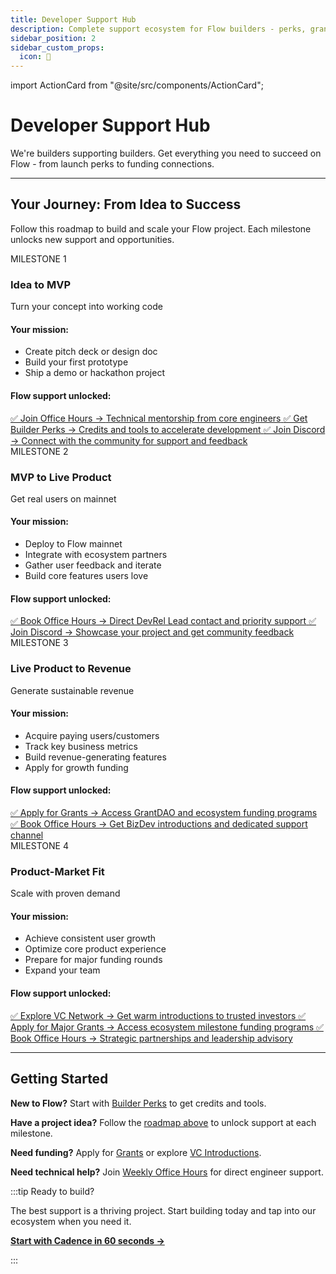 ```yaml
---
title: Developer Support Hub
description: Complete support ecosystem for Flow builders - perks, grants, funding, and expert guidance
sidebar_position: 2
sidebar_custom_props:
  icon: 🚀
---
```


import ActionCard from "@site/src/components/ActionCard";

# Developer Support Hub

We're builders supporting builders. Get everything you need to succeed on Flow - from launch perks to funding connections.

<div className="grid grid-cols-1 md:grid-cols-2 lg:grid-cols-3 gap-6 mt-8">

<ActionCard
  heading="Weekly Office Hours"
  description="Direct access to Flow core engineers. Technical support, architecture guidance, and business mentorship."
  icon="dev-office-hours"
  iconColor="white"
  cardColor="black"
  href="https://calendar.google.com/calendar/u/0/embed?src=c_47978f5cd9da636cadc6b8473102b5092c1a865dd010558393ecb7f9fd0c9ad0@group.calendar.google.com"
  target="_blank"
/>

<ActionCard
  heading="Community Discord"
  description="24/7 peer support. Active channels for dev questions, Cadence, EVM, and project showcases."
  icon="flow-client-library"
  iconColor="white"
  cardColor="black"
  href="https://discord.gg/flow"
  target="_blank"
/>

<ActionCard
  heading="Builder Perks"
  description="Credits and tools from ecosystem partners. Builder Gas Subsidy, Alchemy credits, QuickNode $100, and more."
  icon="builder-credits"
  iconColor="white"
  cardColor="black"
  href="builder-perks"
/>

<ActionCard
  heading="Grants & Funding"
  description="GrantDAO Program and Ecosystem Grants with 50k+ FLOW per round. Multiple opportunities for different stages."
  icon="grants"
  iconColor="white"
  cardColor="black"
  href="grants"
/>

<ActionCard
  heading="VC Introductions"
  description="Warm introductions to trusted investors. 500% higher success rate with Flow ecosystem expertise."
  icon="vcs-&-funds"
  iconColor="white"
  cardColor="black"
  href="vcs-and-funds"
/>

</div>

---

## Your Journey: From Idea to Success

Follow this roadmap to build and scale your Flow project. Each milestone unlocks new support and opportunities.

<div className="roadmap-container" style={{marginTop: '2rem'}}>

<div className="milestone-card" style={{
  background: 'linear-gradient(135deg, #667eea 0%, #764ba2 100%)',
  borderRadius: '16px',
  padding: '2rem',
  marginBottom: '2rem',
  color: 'white',
  position: 'relative'
}}>
  <div style={{
    position: 'absolute',
    top: '-12px',
    left: '2rem',
    background: '#4f46e5',
    color: 'white',
    padding: '0.5rem 1rem',
    borderRadius: '20px',
    fontSize: '0.875rem',
    fontWeight: 'bold'
  }}>
    MILESTONE 1
  </div>
  
  <h3 style={{color: 'white', marginTop: '1rem', marginBottom: '0.5rem', fontSize: '1.5rem'}}>
    Idea to MVP
  </h3>
  
  <p style={{color: '#e0e7ff', fontSize: '1.1rem', marginBottom: '1.5rem', fontWeight: '500'}}>
    Turn your concept into working code
  </p>
  
  <div style={{marginBottom: '1.5rem'}}>
    <h4 style={{color: '#c7d2fe', fontSize: '1rem', marginBottom: '0.5rem'}}>Your mission:</h4>
    <ul style={{color: 'white', paddingLeft: '1.5rem'}}>
      <li>Create pitch deck or design doc</li>
      <li>Build your first prototype</li>
      <li>Ship a demo or hackathon project</li>
    </ul>
  </div>
  
  <div>
    <h4 style={{color: '#c7d2fe', fontSize: '1rem', marginBottom: '0.5rem'}}>Flow support unlocked:</h4>
    <div style={{display: 'flex', flexDirection: 'column', gap: '0.5rem'}}>
      <a href="https://calendar.google.com/calendar/u/0/embed?src=c_47978f5cd9da636cadc6b8473102b5092c1a865dd010558393ecb7f9fd0c9ad0@group.calendar.google.com" 
         style={{color: '#a5f3fc', textDecoration: 'none', fontWeight: '600'}}>
        ✅ Join Office Hours → <span style={{color: '#e0e7ff', fontWeight: '400'}}>Technical mentorship from core engineers</span>
      </a>
      <a href="builder-perks" 
         style={{color: '#a5f3fc', textDecoration: 'none', fontWeight: '600'}}>
        ✅ Get Builder Perks → <span style={{color: '#e0e7ff', fontWeight: '400'}}>Credits and tools to accelerate development</span>
      </a>
      <a href="https://discord.gg/flow" 
         style={{color: '#a5f3fc', textDecoration: 'none', fontWeight: '600'}}>
        ✅ Join Discord → <span style={{color: '#e0e7ff', fontWeight: '400'}}>Connect with the community for support and feedback</span>
      </a>
    </div>
  </div>
</div>

<div className="milestone-card" style={{
  background: 'linear-gradient(135deg, #f093fb 0%, #f5576c 100%)',
  borderRadius: '16px',
  padding: '2rem',
  marginBottom: '2rem',
  color: 'white',
  position: 'relative'
}}>
  <div style={{
    position: 'absolute',
    top: '-12px',
    left: '2rem',
    background: '#dc2626',
    color: 'white',
    padding: '0.5rem 1rem',
    borderRadius: '20px',
    fontSize: '0.875rem',
    fontWeight: 'bold'
  }}>
    MILESTONE 2
  </div>
  
  <h3 style={{color: 'white', marginTop: '1rem', marginBottom: '0.5rem', fontSize: '1.5rem'}}>
    MVP to Live Product
  </h3>
  
  <p style={{color: '#fecaca', fontSize: '1.1rem', marginBottom: '1.5rem', fontWeight: '500'}}>
    Get real users on mainnet
  </p>
  
  <div style={{marginBottom: '1.5rem'}}>
    <h4 style={{color: '#fecaca', fontSize: '1rem', marginBottom: '0.5rem'}}>Your mission:</h4>
    <ul style={{color: 'white', paddingLeft: '1.5rem'}}>
      <li>Deploy to Flow mainnet</li>
      <li>Integrate with ecosystem partners</li>
      <li>Gather user feedback and iterate</li>
      <li>Build core features users love</li>
    </ul>
  </div>
  
  <div>
    <h4 style={{color: '#fecaca', fontSize: '1rem', marginBottom: '0.5rem'}}>Flow support unlocked:</h4>
    <div style={{display: 'flex', flexDirection: 'column', gap: '0.5rem'}}>
      <a href="https://calendar.google.com/calendar/u/0/embed?src=c_47978f5cd9da636cadc6b8473102b5092c1a865dd010558393ecb7f9fd0c9ad0@group.calendar.google.com" 
         style={{color: '#fef3c7', textDecoration: 'none', fontWeight: '600'}}>
        ✅ Book Office Hours → <span style={{color: '#fecaca', fontWeight: '400'}}>Direct DevRel Lead contact and priority support</span>
      </a>
      <a href="https://discord.gg/flow" 
         style={{color: '#fef3c7', textDecoration: 'none', fontWeight: '600'}}>
        ✅ Join Discord → <span style={{color: '#fecaca', fontWeight: '400'}}>Showcase your project and get community feedback</span>
      </a>
    </div>
  </div>
</div>

<div className="milestone-card" style={{
  background: 'linear-gradient(135deg, #4facfe 0%, #00f2fe 100%)',
  borderRadius: '16px',
  padding: '2rem',
  marginBottom: '2rem',
  color: 'white',
  position: 'relative'
}}>
  <div style={{
    position: 'absolute',
    top: '-12px',
    left: '2rem',
    background: '#0ea5e9',
    color: 'white',
    padding: '0.5rem 1rem',
    borderRadius: '20px',
    fontSize: '0.875rem',
    fontWeight: 'bold'
  }}>
    MILESTONE 3
  </div>
  
  <h3 style={{color: 'white', marginTop: '1rem', marginBottom: '0.5rem', fontSize: '1.5rem'}}>
    Live Product to Revenue
  </h3>
  
  <p style={{color: '#dbeafe', fontSize: '1.1rem', marginBottom: '1.5rem', fontWeight: '500'}}>
    Generate sustainable revenue
  </p>
  
  <div style={{marginBottom: '1.5rem'}}>
    <h4 style={{color: '#dbeafe', fontSize: '1rem', marginBottom: '0.5rem'}}>Your mission:</h4>
    <ul style={{color: 'white', paddingLeft: '1.5rem'}}>
      <li>Acquire paying users/customers</li>
      <li>Track key business metrics</li>
      <li>Build revenue-generating features</li>
      <li>Apply for growth funding</li>
    </ul>
  </div>
  
  <div>
    <h4 style={{color: '#dbeafe', fontSize: '1rem', marginBottom: '0.5rem'}}>Flow support unlocked:</h4>
    <div style={{display: 'flex', flexDirection: 'column', gap: '0.5rem'}}>
      <a href="grants" 
         style={{color: '#fef3c7', textDecoration: 'none', fontWeight: '600'}}>
        ✅ Apply for Grants → <span style={{color: '#dbeafe', fontWeight: '400'}}>Access GrantDAO and ecosystem funding programs</span>
      </a>
      <a href="https://calendar.google.com/calendar/u/0/embed?src=c_47978f5cd9da636cadc6b8473102b5092c1a865dd010558393ecb7f9fd0c9ad0@group.calendar.google.com" 
         style={{color: '#fef3c7', textDecoration: 'none', fontWeight: '600'}}>
        ✅ Book Office Hours → <span style={{color: '#dbeafe', fontWeight: '400'}}>Get BizDev introductions and dedicated support channel</span>
      </a>
    </div>
  </div>
</div>

<div className="milestone-card" style={{
  background: 'linear-gradient(135deg, #fa709a 0%, #fee140 100%)',
  borderRadius: '16px',
  padding: '2rem',
  marginBottom: '2rem',
  color: 'white',
  position: 'relative'
}}>
  <div style={{
    position: 'absolute',
    top: '-12px',
    left: '2rem',
    background: '#f59e0b',
    color: 'white',
    padding: '0.5rem 1rem',
    borderRadius: '20px',
    fontSize: '0.875rem',
    fontWeight: 'bold'
  }}>
    MILESTONE 4
  </div>
  
  <h3 style={{color: 'white', marginTop: '1rem', marginBottom: '0.5rem', fontSize: '1.5rem'}}>
    Product-Market Fit
  </h3>
  
  <p style={{color: '#fef3c7', fontSize: '1.1rem', marginBottom: '1.5rem', fontWeight: '500'}}>
    Scale with proven demand
  </p>
  
  <div style={{marginBottom: '1.5rem'}}>
    <h4 style={{color: '#fef3c7', fontSize: '1rem', marginBottom: '0.5rem'}}>Your mission:</h4>
    <ul style={{color: 'white', paddingLeft: '1.5rem'}}>
      <li>Achieve consistent user growth</li>
      <li>Optimize core product experience</li>
      <li>Prepare for major funding rounds</li>
      <li>Expand your team</li>
    </ul>
  </div>
  
  <div>
    <h4 style={{color: '#fef3c7', fontSize: '1rem', marginBottom: '0.5rem'}}>Flow support unlocked:</h4>
    <div style={{display: 'flex', flexDirection: 'column', gap: '0.5rem'}}>
      <a href="vcs-and-funds" 
         style={{color: '#dbeafe', textDecoration: 'none', fontWeight: '600'}}>
        ✅ Explore VC Network → <span style={{color: '#fef3c7', fontWeight: '400'}}>Get warm introductions to trusted investors</span>
      </a>
      <a href="grants" 
         style={{color: '#dbeafe', textDecoration: 'none', fontWeight: '600'}}>
        ✅ Apply for Major Grants → <span style={{color: '#fef3c7', fontWeight: '400'}}>Access ecosystem milestone funding programs</span>
      </a>
      <a href="https://calendar.google.com/calendar/u/0/embed?src=c_47978f5cd9da636cadc6b8473102b5092c1a865dd010558393ecb7f9fd0c9ad0@group.calendar.google.com" 
         style={{color: '#dbeafe', textDecoration: 'none', fontWeight: '600'}}>
        ✅ Book Office Hours → <span style={{color: '#fef3c7', fontWeight: '400'}}>Strategic partnerships and leadership advisory</span>
      </a>
    </div>
  </div>
</div>

</div>

---

## Getting Started

**New to Flow?** Start with [Builder Perks](builder-perks) to get credits and tools.

**Have a project idea?** Follow the [roadmap above](#your-journey-from-idea-to-success) to unlock support at each milestone.

**Need funding?** Apply for [Grants](grants) or explore [VC Introductions](vcs-and-funds).

**Need technical help?** Join [Weekly Office Hours](https://calendar.google.com/calendar/u/0/embed?src=c_47978f5cd9da636cadc6b8473102b5092c1a865dd010558393ecb7f9fd0c9ad0@group.calendar.google.com) for direct engineer support.

:::tip Ready to build?

The best support is a thriving project. Start building today and tap into our ecosystem when you need it.

**[Start with Cadence in 60 seconds →](https://run.dnz.dev/)**

:::

